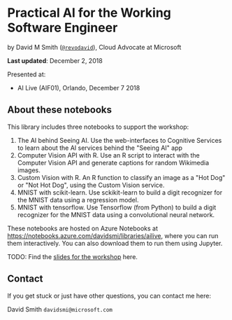 # Practical AI for the Working Software Engineer

by David M Smith ([`@revodavid`](https://twitter.com/revodavid)), Cloud Advocate at Microsoft

**Last updated**: December 2, 2018  

Presented at:

* AI Live (AIF01), Orlando, December 7 2018

## About these notebooks

This library includes three notebooks to support the workshop:

1. The AI behind Seeing AI. Use the web-interfaces to Cognitive Services to learn about the AI services behind the "Seeing AI" app
2. Computer Vision API with R. Use an R script to interact with the Computer Vision API and generate captions for random Wikimedia images.
3. Custom Vision with R. An R function to classify an image as a "Hot Dog" or "Not Hot Dog", using the Custom Vision service.
4. MNIST with scikit-learn. Use sckikit-learn to build a digit recognizer for the MNIST data using a regression model.
5. MNIST with tensorflow. Use Tensorflow (from Python) to build a digit recognizer for the MNIST data using a convolutional neural network.

These notebooks are hosted on Azure Notebooks at https://notebooks.azure.com/davidsmi/libraries/ailive, where you can run them interactively. You can also download them to run them using Jupyter.

TODO: Find the [slides for the workshop](https://github.com/revodavid/AIforGoodWorkshop/raw/master/AI%20For%20Good-David_Smith-ODSC%20Nov%202018.pdf) here.

## Contact

If you get stuck or just have other questions, you can contact me here:

David Smith `davidsmi@microsoft.com`






